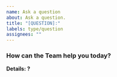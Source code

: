 ```yaml
---
name: Ask a question
about: Ask a question.
title: "[QUESTION]:"
labels: type/question
assignees: ""
---
```


### How can the Team help you today?

**Details: ?**
